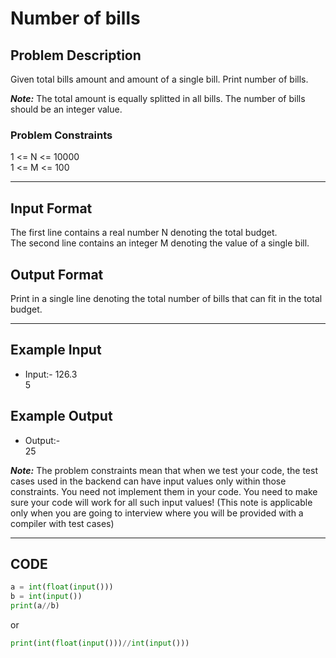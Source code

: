 # Number of bills

## Problem Description
Given total bills amount and amount of a single bill. Print number of bills.

***Note:*** The total amount is equally splitted in all bills. The number of bills should be an integer value.

### Problem Constraints
1 <= N <= 10000 </br>
1 <= M <= 100

---

## Input Format
The first line contains a real number N denoting the total budget. </br>
The second line contains an integer M denoting the value of a single bill.

## Output Format
Print in a single line denoting the total number of bills that can fit in the total budget. 

---

## Example Input
- Input:-
126.3 </br>
5

## Example Output
- Output:- </br>
25

***Note:*** The problem constraints mean that when we test your code, the test cases used in the backend can have input values only within those constraints. 
You need not implement them in your code. You need to make sure your code will work for all such input values! (This note is applicable only when you are going to interview where you will be provided with a compiler with test cases)

---

## CODE

```python
a = int(float(input()))
b = int(input())
print(a//b)
```

or

```python
print(int(float(input()))//int(input()))
```
